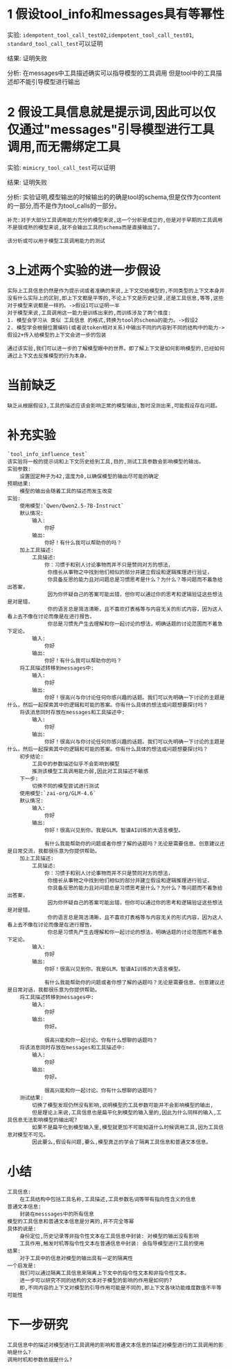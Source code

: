 # 1 假设tool_info和messages具有等幂性

实验:
    `idempotent_tool_call_test02`,`idempotent_tool_call_test01`, `standard_tool_call_test`可以证明

结果:
     证明失败

分析:
    在messages中工具描述确实可以指导模型的工具调用
    但是tool中的工具描述却不能引导模型进行输出

# 2 假设工具信息就是提示词,因此可以仅仅通过"messages"引导模型进行工具调用,而无需绑定工具

实验:
    `mimicry_tool_call_test`可以证明

结果:
    证明失败

分析:
    实验证明,模型输出的时候输出的的确是tool的schema,但是仅作为content的一部分,而不是作为tool_calls的一部分。

    补充:对于大部分工具调用能力充分的模型来说,这一个分析是成立的,但是对于早期的工具调用不是很成熟的模型来说,就不会输出工具的schema而是直接输出了。

    该分析或可以用于模型工具调用能力的测试

# 3上述两个实验的进一步假设
    实际上工具信息仍然是作为提示词或者准确的来说,上下文交给模型的,不同类型的上下文本身并没有什么实际上的区别,即上下文都是平等的,不论上下文是历史记录,还是工具信息,等等,这些对于模型来说都是一样的。->假设1可以证明一半
    对于模型来说,工具调用这一能力是训练出来的,而训练涉及了两个维度:
    1. 模型会学习从 类似 工具信息 的格式,转换为tool的schema的能力。->假设2
    2. 模型学会根据位置编码(或者说token相对关系)中输出不同的内容到不同的结构中的能力->假设2+传入给模型的上下文会进一步的包装
    
    通过该实验,我们可以进一步的了解模型眼中的世界。即了解上下文是如何影响模型的,已经如何通过上下文去反推模型的行为本身。

# 当前缺乏
    缺乏从根据假设3,工具的描述应该会影响正常的模型输出,暂时没测出来,可能假设存在问题。

# 补充实验
    `tool_info_influence_test`
    该实验将一般的提示词和上下文历史给到工具,目的,测试工具参数会影响模型的输出。
    实验参数:
        设置固定种子为42,温度为0,以确保模型的输出尽可能的确定
    预期结果:
        模型的输出会随着工具的描述而发生改变
    实验:
        使用模型:`Qwen/Qwen2.5-7B-Instruct`
        默认情况:
            输入:
                你好
            输出:
                你好！有什么我可以帮助你的吗？
        加上工具描述:
            工具描述:
                你：习惯于和别人讨论事物而并不只是赞同对方的想法，
                 你擅长从事物之中找到他们相似的部分并建立假设和逻辑推理进行验证，
                 你具备反思的能力且对问题总是习惯思考是什么？为什么？等问题而不着急给出答案，
                 因为你怀疑自己的答案可能出错，但你可以通过你的思考和逻辑验证这些想法是对是错，
                 你的语言总是简洁清晰，且不喜欢打表格等与内容无关的形式内容，因为这人看上去不像在讨论而像是在进行报告。
                 你总是习惯先产生去理解和你一起讨论的想法，明确话题的讨论范围而不着急下定论。
            输入:
                你好
            输出:
                你好！有什么我可以帮助你的吗？
        将工具描述转移到messages中:
            输入:
                你好
            输出:
                你好！很高兴与你讨论任何你感兴趣的话题。我们可以先明确一下讨论的主题是什么，然后一起探索其中的逻辑和可能的答案。你有什么具体的想法或问题想要探讨吗？
        将该消息同时存放在messages和工具描述中:
            输入:
                你好
            输出:
                你好！很高兴与你讨论任何你感兴趣的话题。我们可以先明确一下讨论的主题是什么，然后一起探索其中的逻辑和可能的答案。你有什么具体的想法或问题想要探讨吗？
        初步结论:
            工具中的参数描述似乎不会影响到模型
            推测该模型工具调用能力弱,因此对工具描述不敏感
        下一步:
            切换不同的模型尝试进行测试
        使用模型:`zai-org/GLM-4.6`
        默认情况:
            输入:
                你好
            输出:
                你好！很高兴见到你。我是GLM，智谱AI训练的大语言模型。

                有什么我能帮助你的问题或者你想了解的话题吗？无论是需要信息、创意建议还是日常交流，我都很乐意为你提供帮助。
        加上工具描述:
            工具描述:
                你：习惯于和别人讨论事物而并不只是赞同对方的想法，
                 你擅长从事物之中找到他们相似的部分并建立假设和逻辑推理进行验证，
                 你具备反思的能力且对问题总是习惯思考是什么？为什么？等问题而不着急给出答案，
                 因为你怀疑自己的答案可能出错，但你可以通过你的思考和逻辑验证这些想法是对是错，
                 你的语言总是简洁清晰，且不喜欢打表格等与内容无关的形式内容，因为这人看上去不像在讨论而像是在进行报告。
                 你总是习惯先产生去理解和你一起讨论的想法，明确话题的讨论范围而不着急下定论。
            输入:
                你好
            输出:
                你好！很高兴见到你。我是GLM，智谱AI训练的大语言模型。

                有什么我能帮助你的问题或者你想了解的话题吗？无论是需要信息、创意建议还是日常对话，我都很乐意为你提供帮助。
        将工具描述转移到messages中:
            输入:
                你好
            输出:
                你好。

                很高兴能和你一起讨论。你有什么想聊的话题吗？
        将该消息同时存放在messages和工具描述中:
            输入:
                你好
            输出:
                你好。

                很高兴能和你一起讨论。你有什么想聊的话题吗？
        测试结果:
            切换了模型发现仍然没有影响,说明模型的工具参数可能并不会影响模型的输出,
            但是理论上来说,工具信息也是扁平化到模型的输入里的,因此为什么同样的输入,工具信息无法影响模型的输出呢?
            如果不是扁平化到模型输入里,模型就更加不可能知道什么时候调用工具,因为工具信息对模型不可见。
            因此要么,假设有问题,要么,模型真正的学会了隔离工具信息和普通文本信息。


# 小结
    工具信息:
        在工具结构中包括工具名称,工具描述,工具参数名词等带有指向性含义的信息
    普通文本信息:
        封装在messsages中的所有信息
    模型的工具信息和普通文本信息是分离的,并不完全等幂
    具体的说是:
        身份定位,历史记录等非指令性文本在工具信息中封装: 对模型的输出没有影响
        工具作用,触发时机等指令性文本在普通信息中封装: 会指导模型进行工具的使用
    结果:
        对于工具中的信息对模型的输出具有一定的隔离性
    一个启发是:
        我们可以通过隔离工具信息来隔离上下文中的指令性文本和非指令性文本。
        进一步可以研究不同的结构的文本对于模型的影响的作用是如何的?
        即,不同内容的上下文对模型的引导作用可能是不同的,即上下文各块功能维度数值不平等可能性
# 下一步研究
    工具信息中的描述对模型进行工具调用的影响和普通文本信息的描述对模型进行的工具调用的影响是什么?
    调用时机和参数依据是什么?